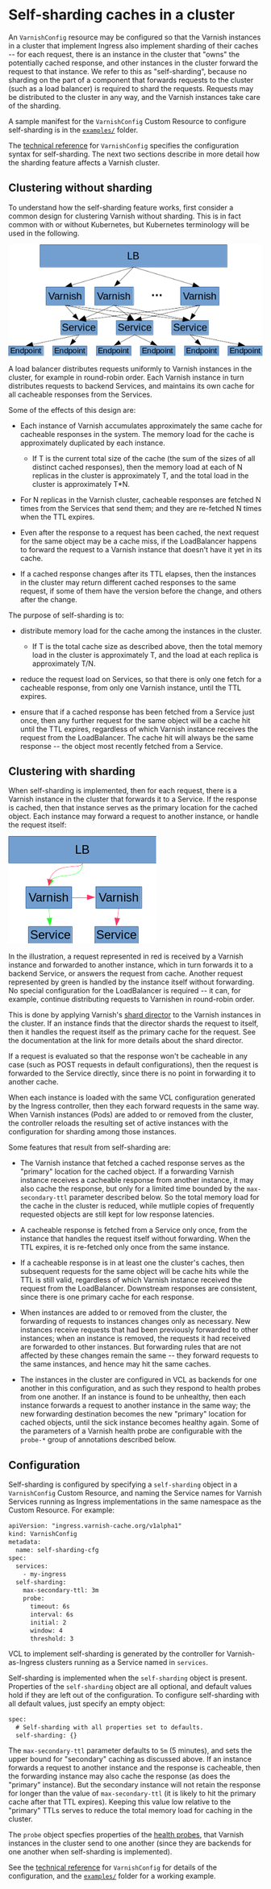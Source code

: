# Self-sharding caches in a cluster

An ``VarnishConfig`` resource may be configured so that the Varnish
instances in a cluster that implement Ingress also implement sharding
of their caches -- for each request, there is an instance in the
cluster that "owns" the potentially cached response, and other
instances in the cluster forward the request to that instance. We
refer to this as "self-sharding", because no sharding on the part of a
component that forwards requests to the cluster (such as a load
balancer) is required to shard the requests.  Requests may be
distributed to the cluster in any way, and the Varnish instances take
care of the sharding.

A sample manifest for the ``VarnishConfig`` Custom Resource to
configure self-sharding is in the
[``examples/``](/examples/self-sharding) folder.

The [technical reference](/docs/ref-varnish-cfg.md) for
``VarnishConfig`` specifies the configuration syntax for
self-sharding.  The next two sections describe in more detail how the
sharding feature affects a Varnish cluster.

## Clustering without sharding

To understand how the self-sharding feature works, first consider a
common design for clustering Varnish without sharding. This is in fact
common with or without Kubernetes, but Kubernetes terminology will be
used in the following.

![unsharded clustering](cluster-no-shard.png?raw=true "Unsharded Clustering")

A load balancer distributes requests uniformly to Varnish instances
in the cluster, for example in round-robin order. Each Varnish
instance in turn distributes requests to backend Services, and
maintains its own cache for all cacheable responses from the Services.

Some of the effects of this design are:

* Each instance of Varnish accumulates approximately the same cache
  for cacheable responses in the system. The memory load for the cache
  is approximately duplicated by each instance.

    * If T is the current total size of the cache (the sum of the
      sizes of all distinct cached responses), then the memory load at
      each of N replicas in the cluster is approximately T, and the
      total load in the cluster is approximately T*N.

* For N replicas in the Varnish cluster, cacheable responses are
  fetched N times from the Services that send them; and they are
  re-fetched N times when the TTL expires.

* Even after the response to a request has been cached, the next
  request for the same object may be a cache miss, if the LoadBalancer
  happens to forward the request to a Varnish instance that doesn't
  have it yet in its cache.

* If a cached response changes after its TTL elapses, then the
  instances in the cluster may return different cached responses to
  the same request, if some of them have the version before the
  change, and others after the change.

The purpose of self-sharding is to:

* distribute memory load for the cache among the instances in the
  cluster.

    * If T is the total cache size as described above, then the total
      memory load in the cluster is approximately T, and the load at
      each replica is approximately T/N.

* reduce the request load on Services, so that there is only one fetch
  for a cacheable response, from only one Varnish instance, until the
  TTL expires.

* ensure that if a cached response has been fetched from a Service
  just once, then any further request for the same object will be a
  cache hit until the TTL expires, regardless of which Varnish
  instance receives the request from the LoadBalancer. The cache hit
  will always be the same response -- the object most recently fetched
  from a Service.

## Clustering with sharding

When self-sharding is implemented, then for each request, there is a
Varnish instance in the cluster that forwards it to a Service. If the
response is cached, then that instance serves as the primary location
for the cached object. Each instance may forward a request to another
instance, or handle the request itself:

![Sharded clustering](cluster-sharded.png?raw=true "Sharded Clustering")

In the illustration, a request represented in red is received by a
Varnish instance and forwarded to another instance, which in turn
forwards it to a backend Service, or answers the request from cache.
Another request represented by green is handled by the instance itself
without forwarding. No special configuration for the LoadBalancer is
required -- it can, for example, continue distributing requests to
Varnishen in round-robin order.

This is done by applying Varnish's
[shard director](https://varnish-cache.org/docs/6.1/reference/vmod_directors.generated.html#new-xshard-directors-shard)
to the Varnish instances in the cluster. If an instance finds that the
director shards the request to itself, then it handles the request
itself as the primary cache for the request. See the documentation at
the link for more details about the shard director.

If a request is evaluated so that the response won't be cacheable in
any case (such as POST requests in default configurations), then the
request is forwarded to the Service directly, since there is no point
in forwarding it to another cache.

When each instance is loaded with the same VCL configuration generated
by the Ingress controller, then they each forward requests in the same
way. When Varnish instances (Pods) are added to or removed from the
cluster, the controller reloads the resulting set of active instances
with the configuration for sharding among those instances.

Some features that result from self-sharding are:

* The Varnish instance that fetched a cached response serves as the
  "primary" location for the cached object. If a forwarding Varnish
  instance receives a cacheable response from another instance, it may
  also cache the response, but only for a limited time bounded by the
  ``max-secondary-ttl`` parameter described below. So the total memory
  load for the cache in the cluster is reduced, while mutliple copies
  of frequently requested objects are still kept for low response
  latencies.

* A cacheable response is fetched from a Service only once, from the
  instance that handles the request itself without forwarding. When
  the TTL expires, it is re-fetched only once from the same instance.

* If a cacheable response is in at least one the cluster's caches,
  then subsequent requests for the same object will be cache hits
  while the TTL is still valid, regardless of which Varnish instance
  received the request from the LoadBalancer. Downstream responses are
  consistent, since there is one primary cache for each response.

* When instances are added to or removed from the cluster, the
  forwarding of requests to instances changes only as necessary. New
  instances receive requests that had been previously forwarded to
  other instances; when an instance is removed, the requests it had
  received are forwarded to other instances. But forwarding rules that
  are not affected by these changes remain the same -- they forward
  requests to the same instances, and hence may hit the same caches.

* The instances in the cluster are configured in VCL as backends for
  one another in this configuration, and as such they respond to
  health probes from one another. If an instance is found to be
  unhealthy, then each instance forwards a request to another instance
  in the same way; the new forwarding destination becomes the new
  "primary" location for cached objects, until the sick instance
  becomes healthy again. Some of the parameters of a Varnish health
  probe are configurable with the ``probe-*`` group of annotations
  described below.

## Configuration

Self-sharding is configured by specifying a ``self-sharding`` object
in a ``VarnishConfig`` Custom Resource, and naming the Service names
for Varnish Services running as Ingress implementations in the same
namespace as the Custom Resource. For example:

```
apiVersion: "ingress.varnish-cache.org/v1alpha1"
kind: VarnishConfig
metadata:
  name: self-sharding-cfg
spec:
  services:
    - my-ingress
  self-sharding:
    max-secondary-ttl: 3m
    probe:
      timeout: 6s
      interval: 6s
      initial: 2
      window: 4
      threshold: 3
```

VCL to implement self-sharding is generated by the controller for
Varnish-as-Ingress clusters running as a Service named in
``services``.

Self-sharding is implemented when the ``self-sharding`` object is
present. Properties of the ``self-sharding`` object are all optional,
and default values hold if they are left out of the configuration. To
configure self-sharding with all default values, just specify an empty
object:

```
spec:
  # Self-sharding with all properties set to defaults.
  self-sharding: {}
```

The ``max-secondary-ttl`` parameter defaults to ``5m`` (5 minutes),
and sets the upper bound for "secondary" caching as discussed
above. If an instance forwards a request to another instance and the
response is cacheable, then the forwarding instance may also cache the
response (as does the "primary" instance). But the secondary instance
will not retain the response for longer than the value of
``max-secondary-ttl`` (it is likely to hit the primary cache after
that TTL expires). Keeping this value low relative to the "primary"
TTLs serves to reduce the total memory load for caching in the
cluster.

The ``probe`` object specfies properties of the
[health probes](https://varnish-cache.org/docs/6.1/reference/vcl.html#probes),
that Varnish instances in the cluster send to one another (since they
are backends for one another when self-sharding is implemented).

See the [technical reference](/docs/ref-varnish-cfg.md#spec-self-sharding)
for ``VarnishConfig`` for details of the configuration, and the
[``examples/``](/examples/self-sharding) folder for a working example.
